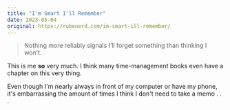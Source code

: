 ```yaml
---
title: "I'm Smart I'll Remember"
date: 2023-05-04
original: https://rubenerd.com/im-smart-ill-remember/
---
```


> Nothing more reliably signals I’ll forget something than thinking I won’t.

This is me **so** very much.
I think many time-management books even have a chapter on this very thing.

Even though I'm nearly always in front of my computer or have my phone, it's embarrassing the amount of times I think I don't need to take a memo . . .
